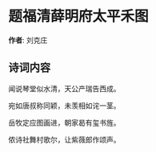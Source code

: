 # 题福清薛明府太平禾图

**作者**: 刘克庄

## 诗词内容

闻说琴堂似水清，天公产瑞告西成。

宛如唐叔称同颖，未羡相如诧一茎。

岳牧定应图画进，朝家曷有玺书旌。

侬诗社舞村歌尔，让紫薇郎作颂声。

